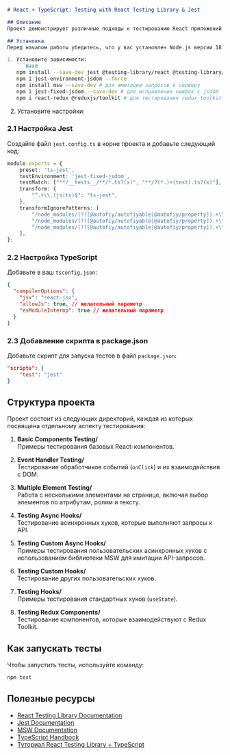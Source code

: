 ```markdown
# React + TypeScript: Testing with React Testing Library & Jest

## Описание
Проект демонстрирует различные подходы к тестированию React приложений с использованием `React Testing Library` и `Jest`. Все примеры реализованы на TypeScript и включают тестирование компонентов, хуков, асинхронного поведения и Redux Toolkit.

## Установка
Перед началом работы убедитесь, что у вас установлен Node.js версии 18 или выше.

1. Установите зависимости:
   ```bash
   npm install --save-dev jest @testing-library/react @testing-library/jest-dom @testing-library/user-event @types/jest ts-jest
   npm i jest-environment-jsdom --force
   npm install msw --save-dev # для имитации запросов к серверу
   npm i jest-fixed-jsdom --save-dev # для исправления ошибок с jsdom
   npm i react-redux @reduxjs/toolkit # для тестирования redux toolkit
   ```

2. Установите настройки:

### 2.1 Настройка Jest
Создайте файл `jest.config.ts` в корне проекта и добавьте следующий код:
```typescript
module.exports = {
    preset: 'ts-jest',
    testEnvironment: 'jest-fixed-jsdom',
    testMatch: ["**/__tests__/**/*.ts?(x)", "**/?(*.)+(test).ts?(x)"],
    transform: {
        "^.+\\.(js|ts)$": "ts-jest",
    },
    transformIgnorePatterns: [
        "/node_modules/(?![@autofiy/autofiyable|@autofiy/property]).+\\.js$",
        "/node_modules/(?![@autofiy/autofiyable|@autofiy/property]).+\\.ts$",
        "/node_modules/(?![@autofiy/autofiyable|@autofiy/property]).+\\.tsx$",
    ],
};
```

### 2.2 Настройка TypeScript
Добавьте в ваш `tsconfig.json`:
```json
{
  "compilerOptions": {
    "jsx": "react-jsx", 
    "allowJs": true, // желательный параметр
    "esModuleInterop": true // желательный параметр
  }
}
```

### 2.3 Добавление скрипта в package.json
Добавьте скрипт для запуска тестов в файл `package.json`:
```json
"scripts": {
    "test": "jest"
}
```

## Структура проекта
Проект состоит из следующих директорий, каждая из которых посвящена отдельному аспекту тестирования:

1. **Basic Components Testing/**  
   Примеры тестирования базовых React-компонентов.

2. **Event Handler Testing/**  
   Тестирование обработчиков событий (`onClick`) и их взаимодействия с DOM.

3. **Multiple Element Testing/**  
   Работа с несколькими элементами на странице, включая выбор элементов по атрибутам, ролям и тексту.

4. **Testing Async Hooks/**  
   Тестирование асинхронных хуков, которые выполняют запросы к API.

5. **Testing Custom Async Hooks/**  
   Примеры тестирования пользовательских асинхронных хуков с использованием библиотеки MSW для имитации API-запросов.

6. **Testing Custom Hooks/**  
   Тестирование других пользовательских хуков.

7. **Testing Hooks/**  
   Примеры тестирования стандартных хуков (`useState`).

8. **Testing Redux Components/**  
   Тестирование компонентов, которые взаимодействуют с Redux Toolkit.

## Как запускать тесты
Чтобы запустить тесты, используйте команду:
```bash
npm test
```

## Полезные ресурсы
- [React Testing Library Documentation](https://testing-library.com/docs/react-testing-library/intro/)
- [Jest Documentation](https://jestjs.io/docs/getting-started)
- [MSW Documentation](https://mswjs.io/)
- [TypeScript Handbook](https://www.typescriptlang.org/docs/)
- [Туториал React Testing Library + TypeScript](https://www.youtube.com/watch?v=bvdHVxqjv80)
```